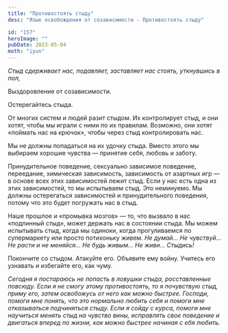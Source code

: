 ```yaml
---
title: "Противостоять стыду"
desc: "Язык освобождения от созависимости - Противостоять стыду"

id: "157"
heroImage: ""
pubDate: 2023-05-04
moth: "iyun"
---
```


_Стыд_ _сдерживает_ _нас,_ _подавляет,_ _заставляет_ _нас_ _стоять,_
_уткнувшись_ _в_ _пол,_

Выздоровление от созависимости.

Остерегайтесь стыда.

От многих систем и людей разит стыдом. Их контролирует стыд, и они хотят,
чтобы мы играли с ними по их правилам. Возможно, они хотят «поймать нас на
крючок», чтобы через стыд контролировать нас.

Мы не должны попадаться на их удочку стыда. Вместо этого мы выбираем хорошие
чувства — принятие себя, любовь и заботу.

Принудительное поведение, сексуально зависимое поведение, переедание,
химическая зависимость, зависимость от азартных игр — в основе всех этих
зависимостей лежит стыд. Если у нас есть одна из этих зависимостей, то мы
испытываем стыд. Это неминуемо. Мы должны остерегаться зависимостей и
принудительного поведения, потому что это будет погружать нас в стыд.

Наше прошлое и «промывка мозгов» — то, что вызвало в нас «подлинный стыд»,
может держать нас в состоянии стыда. Мы можем испытывать стыд, когда мы
одиноки, когда прогуливаемся по супермаркету или просто потихоньку живем. _Не_
_думай…_ _Не_ _чувствуй…_ _Не_ _расти_ _и_ _не_ _меняйся…_ _Не_ _будь_
_живым…_ _Не_ _живи…_ _Стыдись!_

Покончите со стыдом. Атакуйте его. Объявите ему войну. Учитесь его узнавать и
избегайте его, как чуму.

_Сегодня_ _я_ _постараюсь_ _не_ _попасть_ _в_ _ловушки_ _стыда,_
_росставленные_ _повсюду._ _Если_ _я_ _не_ _смогу_ _этому_ _противостоять,_
_то_ _я_ _почувствую_ _стыд,_ _приму_ _его,_ _затем_ _освобожусь_ _от_ _него_
_как_ _можно_ _быстрее._ _Господи,_ _помоги_ _мне_ _понять,_ _что_ _это_
_нормально_ _любить_ _себя_ _и_ _помоги_ _мне_ _отказываться_ _подчиняться_
_стыду._ _Если_ _я_ _сойду_ _с_ _курса,_ _помоги_ _мне_ _научиться_ _менять_
_стыд_ _на_ _чувство_ _вины,_ _исправлять_ _свое_ _поведение_ _и_ _двигаться_
_вперед_ _по_ _жизни,_ _как_ _можно_ _быстрее_ _начиная_ _с_ _ебя_ _любить._
